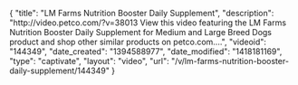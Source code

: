 {
    "title": "LM Farms Nutrition Booster Daily Supplement",
    "description": "http:\/\/video.petco.com\/?v=38013 View this video featuring the LM Farms Nutrition Booster Daily Supplement for Medium and Large Breed Dogs product and shop other similar products on petco.com....",
    "videoid": "144349",
    "date_created": "1394588977",
    "date_modified": "1418181169",
    "type": "captivate",
    "layout": "video",
    "url": "\/v\/lm-farms-nutrition-booster-daily-supplement\/144349"
}